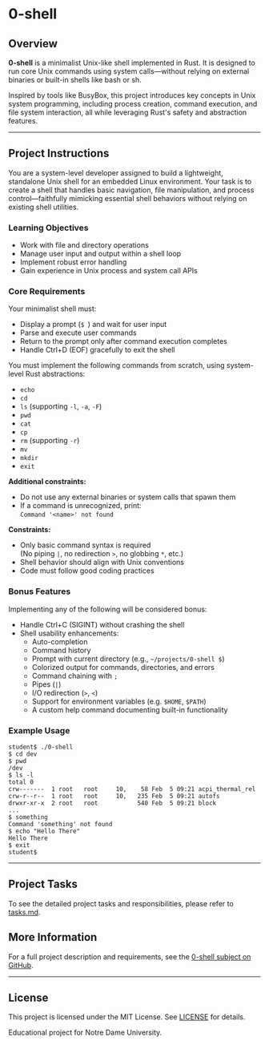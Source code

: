 # 0-shell

## Overview

**0-shell** is a minimalist Unix-like shell implemented in Rust. It is designed to run core Unix commands using system calls—without relying on external binaries or built-in shells like bash or sh.

Inspired by tools like BusyBox, this project introduces key concepts in Unix system programming, including process creation, command execution, and file system interaction, all while leveraging Rust's safety and abstraction features.

---

## Project Instructions

You are a system-level developer assigned to build a lightweight, standalone Unix shell for an embedded Linux environment. Your task is to create a shell that handles basic navigation, file manipulation, and process control—faithfully mimicking essential shell behaviors without relying on existing shell utilities.

### Learning Objectives

- Work with file and directory operations
- Manage user input and output within a shell loop
- Implement robust error handling
- Gain experience in Unix process and system call APIs

### Core Requirements

Your minimalist shell must:

- Display a prompt (`$ `) and wait for user input
- Parse and execute user commands
- Return to the prompt only after command execution completes
- Handle Ctrl+D (EOF) gracefully to exit the shell

You must implement the following commands from scratch, using system-level Rust abstractions:

- `echo`
- `cd`
- `ls` (supporting `-l`, `-a`, `-F`)
- `pwd`
- `cat`
- `cp`
- `rm` (supporting `-r`)
- `mv`
- `mkdir`
- `exit`

**Additional constraints:**

- Do not use any external binaries or system calls that spawn them
- If a command is unrecognized, print:  
  `Command '<name>' not found`

**Constraints:**

- Only basic command syntax is required  
  (No piping `|`, no redirection `>`, no globbing `*`, etc.)
- Shell behavior should align with Unix conventions
- Code must follow good coding practices

### Bonus Features

Implementing any of the following will be considered bonus:

- Handle Ctrl+C (SIGINT) without crashing the shell
- Shell usability enhancements:
  - Auto-completion
  - Command history
  - Prompt with current directory (e.g., `~/projects/0-shell $`)
  - Colorized output for commands, directories, and errors
  - Command chaining with `;`
  - Pipes (`|`)
  - I/O redirection (`>`, `<`)
  - Support for environment variables (e.g. `$HOME`, `$PATH`)
  - A custom help command documenting built-in functionality

### Example Usage

```
student$ ./0-shell
$ cd dev
$ pwd
/dev
$ ls -l
total 0
crw-------  1 root   root     10,    58 Feb  5 09:21 acpi_thermal_rel
crw-r--r--  1 root   root     10,   235 Feb  5 09:21 autofs
drwxr-xr-x  2 root   root           540 Feb  5 09:21 block
...
$ something
Command 'something' not found
$ echo "Hello There"
Hello There
$ exit
student$
```

---

## Project Tasks

To see the detailed project tasks and responsibilities, please refer to [tasks.md](tasks.md).

## More Information

For a full project description and requirements, see the [0-shell subject on GitHub](https://github.com/01-edu/public/tree/master/subjects/0-shell).

---

## License

This project is licensed under the MIT License. See [LICENSE](LICENSE) for details.

Educational project for Notre Dame University.
